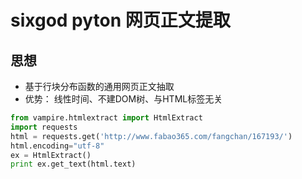 sixgod pyton 网页正文提取
=====================================

思想
-------------------------
*  基于行块分布函数的通用网页正文抽取  
*  优势： 线性时间、不建DOM树、与HTML标签无关


```python
from vampire.htmlextract import HtmlExtract
import requests
html = requests.get('http://www.fabao365.com/fangchan/167193/')
html.encoding="utf-8"
ex = HtmlExtract()
print ex.get_text(html.text)
```
